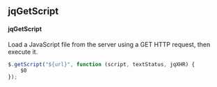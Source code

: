 ## jqGetScript
#### jqGetScript
Load a JavaScript file from the server using a GET HTTP request, then execute it.
```javascript
$.getScript("${url}", function (script, textStatus, jqXHR) {
	$0
});
```